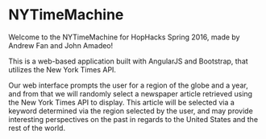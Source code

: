 # NYTimeMachine #

Welcome to the NYTimeMachine for HopHacks Spring 2016, made by Andrew Fan and John Amadeo!

This is a web-based application built with AngularJS and Bootstrap, that utilizes the New York Times API.

Our web interface prompts the user for a region of the globe and a year, and from that we will randomly select a newspaper article retrieved using the New York Times API to display. This article will be selected via a keyword determined via the region selected by the user, and may provide interesting perspectives on the past in regards to the United States and the rest of the world.